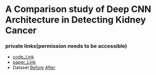 # A Comparison study of Deep CNN Architecture in Detecting Kidney Cancer
### private links(permission needs to be accessible)
- [code_Link](https://drive.google.com/drive/folders/16gcgnZCcZXB36vJYgQ_KTSC4xY7yr4FC) 
- [paper_Link](https://drive.google.com/file/d/1y38VQoJFI-v8BTA8I0_hE3wvy5LxtH_u/view)
- Dataset [Before](https://www.kaggle.com/datasets/atreyamajumdar/kidney-cancer) [After](https://www.kaggle.com/datasets/mdbariulmunshi/k-cancer1)